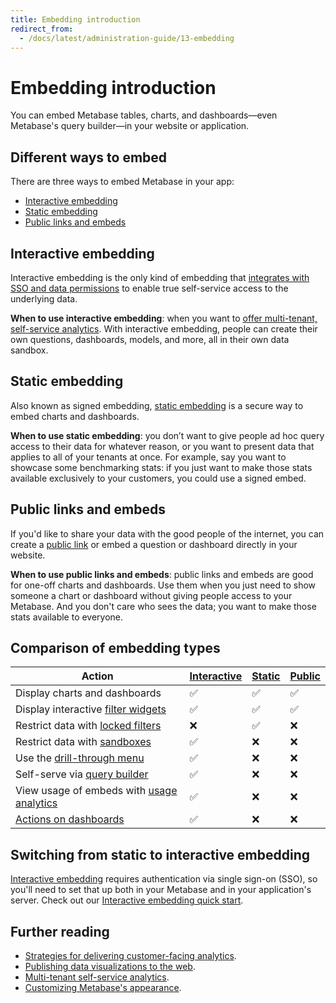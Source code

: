 ```yaml
---
title: Embedding introduction
redirect_from:
  - /docs/latest/administration-guide/13-embedding
---
```


# Embedding introduction

You can embed Metabase tables, charts, and dashboards—even Metabase's query builder—in your website or application.

## Different ways to embed

There are three ways to embed Metabase in your app:

- [Interactive embedding](#interactive-embedding)
- [Static embedding](#static-embedding)
- [Public links and embeds](#public-links-and-embeds)

## Interactive embedding

Interactive embedding is the only kind of embedding that [integrates with SSO and data permissions](./interactive-embedding.md) to enable true self-service access to the underlying data.

**When to use interactive embedding**: when you want to [offer multi-tenant, self-service analytics](https://www.metabase.com/blog/why-full-app-embedding). With interactive embedding, people can create their own questions, dashboards, models, and more, all in their own data sandbox.

## Static embedding

Also known as signed embedding, [static embedding](./static-embedding.md) is a secure way to embed charts and dashboards.

**When to use static embedding**: you don’t want to give people ad hoc query access to their data for whatever reason, or you want to present data that applies to all of your tenants at once. For example, say you want to showcase some benchmarking stats: if you just want to make those stats available exclusively to your customers, you could use a signed embed.

## Public links and embeds

If you'd like to share your data with the good people of the internet, you can create a [public link](../questions/sharing/public-links.md) or embed a question or dashboard directly in your website.

**When to use public links and embeds**: public links and embeds are good for one-off charts and dashboards. Use them when you just need to show someone a chart or dashboard without giving people access to your Metabase. And you don't care who sees the data; you want to make those stats available to everyone.

## Comparison of embedding types

| Action                                                                                                   | [Interactive](./interactive-embedding.md) | [Static](./static-embedding.md) | [Public](../questions/sharing/public-links.md) |
| -------------------------------------------------------------------------------------------------------- | ----------------------------------------- | ------------------------------- | ---------------------------------------------- |
| Display charts and dashboards                                                                            | ✅                                         | ✅                               | ✅                                              |
| Display interactive [filter widgets](https://www.metabase.com/glossary/filter_widget)                    | ✅                                         | ✅                               | ✅                                              |
| Restrict data with [locked filters](./static-embedding-parameters.md#restricting-data-in-a-static-embed-with-locked-parameters) | ❌                                         | ✅                               | ❌                                              |
| Restrict data with [sandboxes](../permissions/data-sandboxes.md)                                         | ✅                                         | ❌                               | ❌                                              |
| Use the [drill-through menu](https://www.metabase.com/learn/questions/drill-through)                     | ✅                                         | ❌                               | ❌                                              |
| Self-serve via [query builder](https://www.metabase.com/glossary/query_builder)                          | ✅                                         | ❌                               | ❌                                              |
| View usage of embeds with [usage analytics](../usage-and-performance-tools/usage-analytics.md)           | ✅                                         | ❌                               | ❌                                              |
| [Actions on dashboards](../dashboards/actions.md)                                                        | ✅                                         | ❌                               | ❌                                              |

## Switching from static to interactive embedding

[Interactive embedding](./interactive-embedding.md) requires authentication via single sign-on (SSO), so you'll need to set that up both in your Metabase and in your application's server. Check out our [Interactive embedding quick start](https://www.metabase.com/learn/customer-facing-analytics/interactive-embedding-quick-start).

## Further reading

- [Strategies for delivering customer-facing analytics](https://www.metabase.com/learn/embedding/embedding-overview).
- [Publishing data visualizations to the web](https://www.metabase.com/learn/embedding/embedding-charts-and-dashboards).
- [Multi-tenant self-service analytics](https://www.metabase.com/learn/embedding/multi-tenant-self-service-analytics).
- [Customizing Metabase's appearance](../configuring-metabase/appearance.md).
